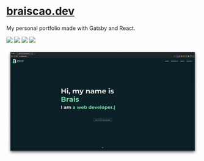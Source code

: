 # [braiscao.dev](https://braiscao.dev/)

My personal portfolio made with Gatsby and React.

![](https://img.shields.io/netlify/8e8c1326-c6a2-4e67-86ad-bcb6f68b3e4c?label=Netlify&logo=Netlify&style=flat-square)
![](https://img.shields.io/github/repo-size/BraisC/braiscao.dev?logo=github&style=flat-square)
![](https://img.shields.io/website?label=Status&logo=website&style=flat-square&up_message=Online&url=https%3A%2F%2Fbraiscao.dev)
![](https://img.shields.io/badge/Powered%20by-Gatsby-%23b17acc?logo=gatsby&style=flat-square&logoColor=%23b17acc)

[![Thumbnail](https://github.com/BraisC/braiscao.dev/blob/master/thumbnail.png?raw=true)](https://braiscao.dev)

